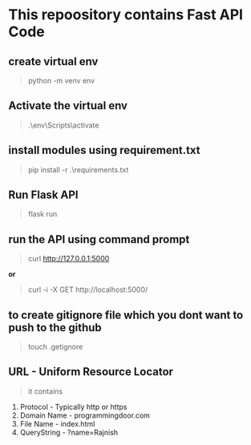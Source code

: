 # This repoository contains Fast API Code

## create virtual env
> python -m venv env

## Activate the virtual env
> .\env\Scripts\activate

## install modules using requirement.txt
> pip install -r .\requirements.txt
	
	
## Run Flask API
> flask run

## run the API using command prompt
> curl http://127.0.0.1:5000

**or**

> curl -i -X GET http://localhost:5000/

## to create gitignore file which you dont want to push to the github
> touch .getignore

## URL - Uniform Resource Locator
> it contains
1. Protocol - Typically http or https
2. Domain Name - programmingdoor.com
3. File Name - index.html
4. QueryString - ?name=Rajnish

